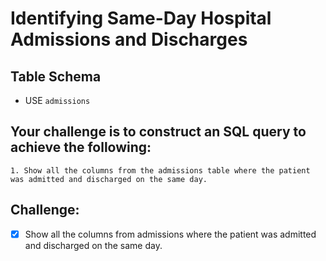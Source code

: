 # Identifying Same-Day Hospital Admissions and Discharges

## Table Schema
- USE `admissions`

## Your challenge is to construct an SQL query to achieve the following:

    1. Show all the columns from the admissions table where the patient was admitted and discharged on the same day.

## Challenge:

- [x] Show all the columns from admissions where the patient was admitted and discharged on the same day.